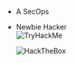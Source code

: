 - A SecOps

- Newbie Hacker  
  <img src="https://tryhackme-badges.s3.amazonaws.com/TimeLess613.png" alt="TryHackMe">

  ![HackTheBox](https://www.hackthebox.com/badge/image/688543)

